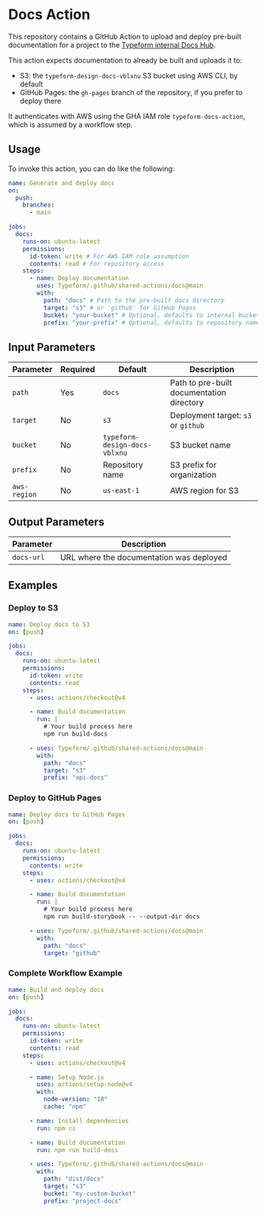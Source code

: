 # Docs Action

This repository contains a GitHub Action to upload and deploy pre-built documentation for a project to the [Typeform internal Docs Hub](https://docs.typeform.com/).

This action expects documentation to already be built and uploads it to:

- S3: the `typeform-design-docs-vblxnu` S3 bucket using AWS CLI, by default
- GitHub Pages: the `gh-pages` branch of the repository, if you prefer to deploy there

It authenticates with AWS using the GHA IAM role `typeform-docs-action`, which is assumed by a workflow step.

## Usage

To invoke this action, you can do like the following:

```yaml
name: Generate and deploy docs
on:
  push:
    branches:
      - main

jobs:
  docs:
    runs-on: ubuntu-latest
    permissions:
      id-token: write # For AWS IAM role assumption
      contents: read # For repository access
    steps:
      - name: Deploy documentation
        uses: Typeform/.github/shared-actions/docs@main
        with:
          path: "docs" # Path to the pre-built docs directory
          target: "s3" # or 'github' for GitHub Pages
          bucket: "your-bucket" # Optional, defaults to internal bucket
          prefix: "your-prefix" # Optional, defaults to repository name
```

## Input Parameters

| Parameter    | Required | Default                       | Description                               |
| ------------ | -------- | ----------------------------- | ----------------------------------------- |
| `path`       | Yes      | `docs`                        | Path to pre-built documentation directory |
| `target`     | No       | `s3`                          | Deployment target: `s3` or `github`       |
| `bucket`     | No       | `typeform-design-docs-vblxnu` | S3 bucket name                            |
| `prefix`     | No       | Repository name               | S3 prefix for organization                |
| `aws-region` | No       | `us-east-1`                   | AWS region for S3                         |

## Output Parameters

| Parameter  | Description                              |
| ---------- | ---------------------------------------- |
| `docs-url` | URL where the documentation was deployed |

## Examples

### Deploy to S3

```yaml
name: Deploy docs to S3
on: [push]

jobs:
  docs:
    runs-on: ubuntu-latest
    permissions:
      id-token: write
      contents: read
    steps:
      - uses: actions/checkout@v4

      - name: Build documentation
        run: |
          # Your build process here
          npm run build-docs

      - uses: Typeform/.github/shared-actions/docs@main
        with:
          path: "docs"
          target: "s3"
          prefix: "api-docs"
```

### Deploy to GitHub Pages

```yaml
name: Deploy docs to GitHub Pages
on: [push]

jobs:
  docs:
    runs-on: ubuntu-latest
    permissions:
      contents: write
    steps:
      - uses: actions/checkout@v4

      - name: Build documentation
        run: |
          # Your build process here
          npm run build-storybook -- --output-dir docs

      - uses: Typeform/.github/shared-actions/docs@main
        with:
          path: "docs"
          target: "github"
```

### Complete Workflow Example

```yaml
name: Build and deploy docs
on: [push]

jobs:
  docs:
    runs-on: ubuntu-latest
    permissions:
      id-token: write
      contents: read
    steps:
      - uses: actions/checkout@v4

      - name: Setup Node.js
        uses: actions/setup-node@v4
        with:
          node-version: "18"
          cache: "npm"

      - name: Install dependencies
        run: npm ci

      - name: Build documentation
        run: npm run build-docs

      - uses: Typeform/.github/shared-actions/docs@main
        with:
          path: "dist/docs"
          target: "s3"
          bucket: "my-custom-bucket"
          prefix: "project-docs"
```
